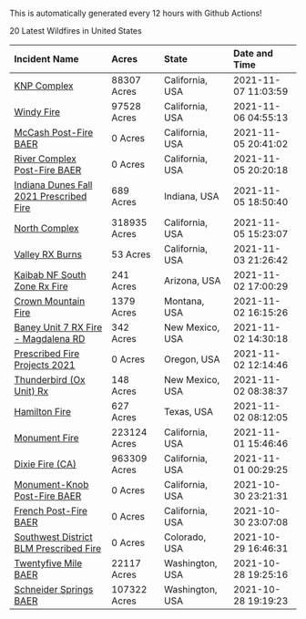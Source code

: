 This is automatically generated every 12 hours with Github Actions!

20 Latest Wildfires in United States

 | Incident Name | Acres | State | Date and Time |
|:---|:---|:---|:---|
| [KNP Complex ](https://inciweb.nwcg.gov/incident/7838/) | 88307 Acres | California, USA | 2021-11-07 11:03:59 |
| [Windy Fire](https://inciweb.nwcg.gov/incident/7841/) | 97528 Acres | California, USA | 2021-11-06 04:55:13 |
| [McCash Post-Fire BAER](https://inciweb.nwcg.gov/incident/7870/) | 0 Acres | California, USA | 2021-11-05 20:41:02 |
| [River Complex Post-Fire BAER](https://inciweb.nwcg.gov/incident/7868/) | 0 Acres | California, USA | 2021-11-05 20:20:18 |
| [Indiana Dunes Fall 2021 Prescribed Fire](https://inciweb.nwcg.gov/incident/7885/) | 689 Acres | Indiana, USA | 2021-11-05 18:50:40 |
| [North Complex](https://inciweb.nwcg.gov/incident/6997/) | 318935 Acres | California, USA | 2021-11-05 15:23:07 |
| [Valley RX Burns](https://inciweb.nwcg.gov/incident/7871/) | 53 Acres | California, USA | 2021-11-03 21:26:42 |
| [Kaibab NF South Zone Rx Fire](https://inciweb.nwcg.gov/incident/5922/) | 241 Acres | Arizona, USA | 2021-11-02 17:00:29 |
| [Crown Mountain Fire](https://inciweb.nwcg.gov/incident/7859/) | 1379 Acres | Montana, USA | 2021-11-02 16:15:26 |
| [Baney Unit 7 RX Fire - Magdalena RD](https://inciweb.nwcg.gov/incident/7883/) | 342 Acres | New Mexico, USA | 2021-11-02 14:30:18 |
| [Prescribed Fire Projects 2021](https://inciweb.nwcg.gov/incident/7426/) | 0 Acres | Oregon, USA | 2021-11-02 12:14:46 |
| [Thunderbird (Ox Unit) Rx](https://inciweb.nwcg.gov/incident/7881/) | 148 Acres | New Mexico, USA | 2021-11-02 08:38:37 |
| [Hamilton Fire](https://inciweb.nwcg.gov/incident/7882/) | 627 Acres | Texas, USA | 2021-11-02 08:12:05 |
| [Monument Fire](https://inciweb.nwcg.gov/incident/7750/) | 223124 Acres | California, USA | 2021-11-01 15:46:46 |
| [Dixie Fire (CA)](https://inciweb.nwcg.gov/incident/7690/) | 963309 Acres | California, USA | 2021-11-01 00:29:25 |
| [Monument-Knob Post-Fire BAER](https://inciweb.nwcg.gov/incident/7851/) | 0 Acres | California, USA | 2021-10-30 23:21:31 |
| [French Post-Fire BAER](https://inciweb.nwcg.gov/incident/7854/) | 0 Acres | California, USA | 2021-10-30 23:07:08 |
| [Southwest District BLM Prescribed Fire ](https://inciweb.nwcg.gov/incident/7852/) | 0 Acres | Colorado, USA | 2021-10-29 16:46:31 |
| [Twentyfive Mile BAER](https://inciweb.nwcg.gov/incident/7846/) | 22117 Acres | Washington, USA | 2021-10-28 19:25:16 |
| [Schneider Springs BAER](https://inciweb.nwcg.gov/incident/7860/) | 107322 Acres | Washington, USA | 2021-10-28 19:19:23 |
